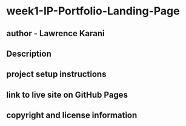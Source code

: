 # week1-IP-Portfolio-Landing-Page
## author - Lawrence Karani
## Description
## project setup instructions
## link to live site on GitHub Pages
## copyright and license information